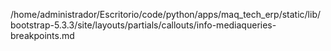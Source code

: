 /home/administrador/Escritorio/code/python/apps/maq_tech_erp/static/lib/bootstrap-5.3.3/site/layouts/partials/callouts/info-mediaqueries-breakpoints.md